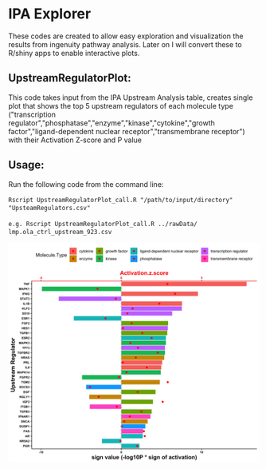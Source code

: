 IPA Explorer 
=======================

These codes are created to allow easy exploration and visualization the results from ingenuity pathway analysis. Later on I will convert these to R/shiny apps to enable interactive plots. 


UpstreamRegulatorPlot:
-----------

This code takes input from the IPA Upstream Analysis table, creates single plot that shows the top 5 upstream regulators of each molecule type ("transcription regulator","phosphatase","enzyme","kinase","cytokine","growth factor","ligand-dependent nuclear receptor","transmembrane receptor") with their Activation Z-score and P value

Usage:
-----------

Run the following code from the command line:
```
Rscript UpstreamRegulatorPlot_call.R "/path/to/input/directory" "UpsteamRegulators.csv" 

e.g. Rscript UpstreamRegulatorPlot_call.R ../rawData/ lmp.ola_ctrl_upstream_923.csv 
```

![workflow chart](https://github.com/da-yin/IPAexplorer/blob/master/analysis/results/lmp.ola_ctrl_upstream_923.png)